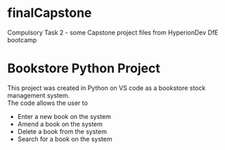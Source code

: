 # finalCapstone
Compulsory Task 2 - some Capstone project files from HyperionDev DfE bootcamp
# Bookstore Python Project
This project was created in Python on VS code as a bookstore stock management system.  
The code allows the user to 
* Enter a new book on the system
* Amend a book on the system
* Delete a book from the system
* Search for a book on the system
